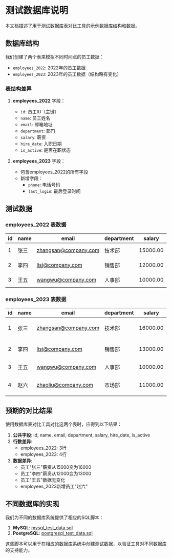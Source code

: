 # 测试数据库说明

本文档描述了用于测试数据库表对比工具的示例数据库结构和数据。

## 数据库结构

我们创建了两个表来模拟不同时间点的员工数据：

- `employees_2022`: 2022年的员工数据
- `employees_2023`: 2023年的员工数据（结构略有变化）

### 表结构差异

1. **employees_2022** 字段：
   - `id`: 员工ID（主键）
   - `name`: 员工姓名
   - `email`: 邮箱地址
   - `department`: 部门
   - `salary`: 薪资
   - `hire_date`: 入职日期
   - `is_active`: 是否在职状态

2. **employees_2023** 字段：
   - 包含employees_2022的所有字段
   - 新增字段：
     - `phone`: 电话号码
     - `last_login`: 最后登录时间

## 测试数据

### employees_2022 表数据

| id | name | email | department | salary | hire_date | is_active |
|----|------|-------|------------|--------|-----------|-----------|
| 1 | 张三 | zhangsan@company.com | 技术部 | 15000.00 | 2021-03-15 | 1 |
| 2 | 李四 | lisi@company.com | 销售部 | 12000.00 | 2020-07-01 | 1 |
| 3 | 王五 | wangwu@company.com | 人事部 | 10000.00 | 2022-01-10 | 0 |

### employees_2023 表数据

| id | name | email | department | salary | hire_date | phone | is_active | last_login |
|----|------|-------|------------|--------|-----------|-------|-----------|------------|
| 1 | 张三 | zhangsan@company.com | 技术部 | 16000.00 | 2021-03-15 | 13800138000 | 1 | 2023-06-01 09:00:00 |
| 2 | 李四 | lisi@company.com | 销售部 | 13000.00 | 2020-07-01 | 13800138001 | 1 | 2023-06-02 10:30:00 |
| 3 | 王五 | wangwu@company.com | 人事部 | 10000.00 | 2022-01-10 | 13800138002 | 0 | NULL |
| 4 | 赵六 | zhaoliu@company.com | 市场部 | 11000.00 | 2023-05-01 | 13800138003 | 1 | 2023-06-03 14:15:00 |

## 预期的对比结果

使用数据库表对比工具对比这两个表时，应得到以下结果：

1. **公共字段**: id, name, email, department, salary, hire_date, is_active
2. **行数差异**: 
   - employees_2022: 3行
   - employees_2023: 4行
3. **数据差异**:
   - 员工"张三"薪资从15000变为16000
   - 员工"李四"薪资从12000变为13000
   - 员工"王五"数据无变化
   - employees_2023新增员工"赵六"

## 不同数据库的实现

我们为不同的数据库系统提供了相应的SQL脚本：

1. **MySQL**: [mysql_test_data.sql](mysql_test_data.sql)
2. **PostgreSQL**: [postgresql_test_data.sql](postgresql_test_data.sql)

这些脚本可以用于在相应的数据库系统中创建测试数据，以验证工具对不同数据库的支持能力。